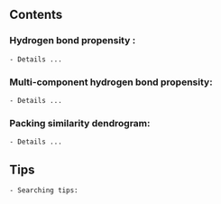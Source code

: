 ## Contents

### Hydrogen bond propensity : 
    - Details ... 

### Multi-component hydrogen bond propensity: 
    - Details ...

### Packing similarity dendrogram:
    - Details ...


## Tips 
    - Searching tips: 